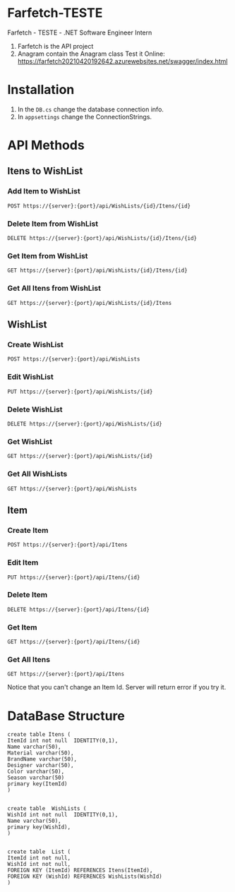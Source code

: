 # Farfetch-TESTE
Farfetch - TESTE - .NET Software Engineer Intern
1. Farfetch is the API project
2. Anagram contain the Anagram class
Test it Online: https://farfetch20210420192642.azurewebsites.net/swagger/index.html

# Installation

1. In the `DB.cs` change the database connection info.
2. In `appsettings` change the ConnectionStrings.

# API Methods

## Itens to WishList
### Add Item to WishList
  `POST https://{server}:{port}/api/WishLists/{id}/Itens/{id}`

### Delete Item from WishList
  `DELETE https://{server}:{port}/api/WishLists/{id}/Itens/{id}`

### Get Item from WishList
  `GET https://{server}:{port}/api/WishLists/{id}/Itens/{id}`

### Get All Itens from WishList
  `GET https://{server}:{port}/api/WishLists/{id}/Itens`


## WishList
### Create WishList
  `POST https://{server}:{port}/api/WishLists`

### Edit WishList
  `PUT https://{server}:{port}/api/WishLists/{id}`

### Delete WishList
  `DELETE https://{server}:{port}/api/WishLists/{id}`

### Get WishList
  `GET https://{server}:{port}/api/WishLists/{id}`

### Get All WishLists
  `GET https://{server}:{port}/api/WishLists`


## Item
### Create Item
  `POST https://{server}:{port}/api/Itens`

### Edit Item
  `PUT https://{server}:{port}/api/Itens/{id}`

### Delete Item
  `DELETE https://{server}:{port}/api/Itens/{id}`

### Get Item
  `GET https://{server}:{port}/api/Itens/{id}`

### Get All Itens
  `GET https://{server}:{port}/api/Itens`
 
 Notice that you can't change an Item Id. Server will return error if you try it.
  
# DataBase Structure
```
create table Itens (
ItemId int not null  IDENTITY(0,1),
Name varchar(50),
Material varchar(50),
BrandName varchar(50),
Designer varchar(50),
Color varchar(50),
Season varchar(50)
primary key(ItemId)
)


create table  WishLists (
WishId int not null  IDENTITY(0,1),
Name varchar(50),
primary key(WishId),
)


create table  List (
ItemId int not null,
WishId int not null,
FOREIGN KEY (ItemId) REFERENCES Itens(ItemId),
FOREIGN KEY (WishId) REFERENCES WishLists(WishId)
)
```
